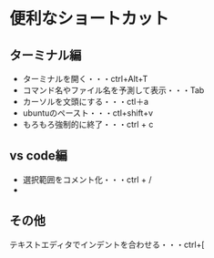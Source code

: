 # 便利なショートカット

## ターミナル編
- ターミナルを開く・・・ctrl+Alt+T
- コマンド名やファイル名を予測して表示・・・Tab
- カーソルを文頭にする・・・ctl＋a
- ubuntuのペースト・・・ctl+shift+v
- もろもろ強制的に終了・・・ctrl + c

## vs code編
- 選択範囲をコメント化・・・ctrl + /
- 
## その他

テキストエディタでインデントを合わせる・・・ctrl+[
